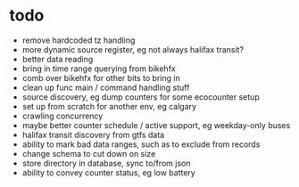 # todo

- remove hardcoded tz handling
- more dynamic source register, eg not always halifax transit?
- better data reading
- bring in time range querying from bikehfx
- comb over bikehfx for other bits to bring in
- clean up func main / command handling stuff
- source discovery, eg dump counters for some ecocounter setup
- set up from scratch for another env, eg calgary
- crawling concurrency
- maybe better counter schedule / active support, eg weekday-only buses
- halifax transit discovery from gtfs data
- ability to mark bad data ranges, such as to exclude from records
- change schema to cut down on size
- store directory in database, sync to/from json
- ability to convey counter status, eg low battery

